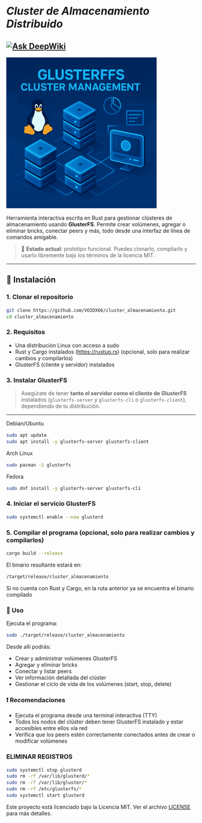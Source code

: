 # _**Cluster de Almacenamiento Distribuido**_
[![Ask DeepWiki](https://deepwiki.com/badge.svg)](https://deepwiki.com/VOIDX66/cluster_almacenamiento)
--

<img src="cluster.png" alt="GlusterFS Cluster" width="400"/>


Herramienta interactiva escrita en Rust para gestionar clústeres de almacenamiento usando **GlusterFS**. Permite crear volúmenes, agregar o eliminar bricks, conectar peers y más, todo desde una interfaz de línea de comandos amigable.

> 🔧 **Estado actual**: prototipo funcional. Puedes clonarlo, compilarlo y usarlo libremente bajo los términos de la licencia MIT.
---

## 🚀 Instalación

### 1. Clonar el repositorio

```bash
git clone https://github.com/VOIDX66/cluster_almacenamiento.git
cd cluster_almacenamiento
```

### 2. Requisitos
* Una distribución Linux con acceso a sudo
* Rust y Cargo instalados (https://rustup.rs) (opcional, solo para realizar cambios y compilarlos)
* GlusterFS (cliente y servidor) instalados

### 3. Instalar GlusterFS
> Asegúrate de tener **tanto el servidor como el cliente de GlusterFS** instalados (`glusterfs-server` y `glusterfs-cli` o `glusterfs-client`), dependiendo de tu distribución.
---
Debian/Ubuntu
```bash
sudo apt update
sudo apt install -y glusterfs-server glusterfs-client
```
Arch Linux
```bash
sudo pacman -S glusterfs
```
Fedora
```bash
sudo dnf install -y glusterfs-server glusterfs-cli
```
### 4. Iniciar el servicio GlusterFS
```bash
sudo systemctl enable --now glusterd
```
### 5. Compilar el programa (opcional, solo para realizar cambios y compilarlos)
```bash
cargo build --release
```
El binario resultante estará en:
```bash
/target/release/cluster_almacenamiento
```
Si no cuenta con Rust y Cargo, en la ruta anterior ya se encuentra el binario compilado

### 🧪 Uso
Ejecuta el programa:
```bash
sudo ./target/release/cluster_almacenamiento
```
Desde allí podrás:
* Crear y administrar volúmenes GlusterFS
* Agregar y eliminar bricks
* Conectar y listar peers
* Ver información detallada del clúster
* Gestionar el ciclo de vida de los volúmenes (start, stop, delete)

### ❗ Recomendaciones
* Ejecuta el programa desde una terminal interactiva (TTY)
* Todos los nodos del clúster deben tener GlusterFS instalado y estar accesibles entre ellos vía red
* Verifica que los peers estén correctamente conectados antes de crear o modificar volúmenes

### ELIMINAR REGISTROS 
```bash
sudo systemctl stop glusterd
sudo rm -rf /var/lib/glusterd/*
sudo rm -rf /var/lib/gluster/*
sudo rm -rf /etc/glusterfs/*
sudo systemctl start glusterd
```

Este proyecto está licenciado bajo la Licencia MIT. Ver el archivo [LICENSE](./LICENSE) para más detalles.
